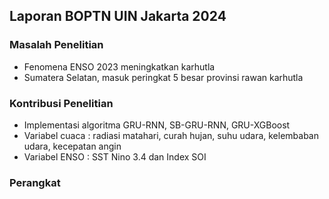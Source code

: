 ## Laporan BOPTN UIN Jakarta 2024

### Masalah Penelitian
- Fenomena ENSO 2023 meningkatkan karhutla
- Sumatera Selatan, masuk peringkat 5 besar provinsi rawan karhutla

### Kontribusi Penelitian
- Implementasi algoritma GRU-RNN, SB-GRU-RNN, GRU-XGBoost
- Variabel cuaca : radiasi matahari, curah hujan, suhu udara, kelembaban udara, kecepatan angin
- Variabel ENSO : SST Nino 3.4 dan Index SOI

### Perangkat